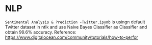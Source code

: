 # NLP
```Sentimental Analysis & Prediction -Twitter.ipynb``` is usingn default Twitter dataset in ntlk and use Naive Bayes Classifier as Classifier and obtain 99.6% accuracy. Reference: https://www.digitalocean.com/community/tutorials/how-to-perfor
